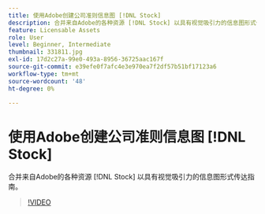 ```yaml
---
title: 使用Adobe创建公司准则信息图 [!DNL Stock]
description: 合并来自Adobe的各种资源 [!DNL Stock] 以具有视觉吸引力的信息图形式传达指南
feature: Licensable Assets
role: User
level: Beginner, Intermediate
thumbnail: 331811.jpg
exl-id: 17d2c27a-99e0-493a-8956-36725aac167f
source-git-commit: e39efe0f7afc4e3e970ea7f2df57b51bf17123a6
workflow-type: tm+mt
source-wordcount: '48'
ht-degree: 0%

---
```


# 使用Adobe创建公司准则信息图 [!DNL Stock]

合并来自Adobe的各种资源 [!DNL Stock] 以具有视觉吸引力的信息图形式传达指南。

>[!VIDEO](https://video.tv.adobe.com/v/331811?hidetitle=true)
